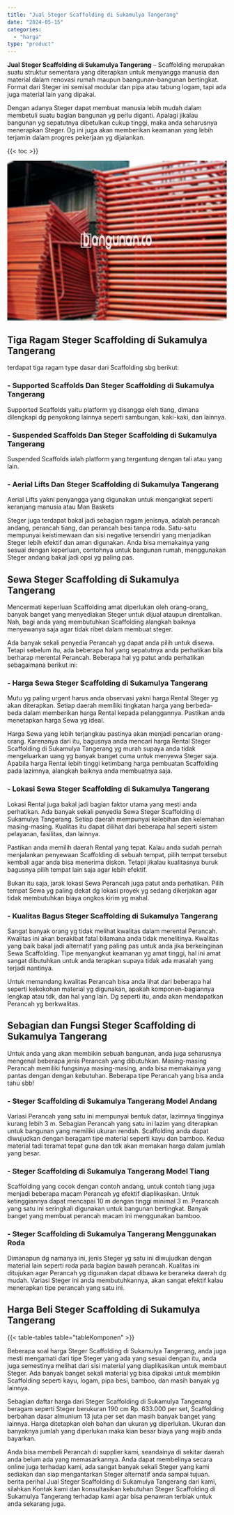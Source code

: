 ```yaml
---
title: "Jual Steger Scaffolding di Sukamulya Tangerang"
date: "2024-05-15"
categories: 
  - "harga"
type: "product"
---
```


**Jual Steger Scaffolding di Sukamulya Tangerang** – Scaffolding merupakan suatu struktur sementara yang diterapkan untuk menyangga manusia dan material dalam renovasi rumah maupun baangunan-bangunan bertingkat. Format dari Steger ini semisal modular dan pipa atau tabung logam, tapi ada juga material lain yang dipakai.

Dengan adanya Steger dapat membuat manusia lebih mudah dalam membetuli suatu bagian bangunan yg perlu diganti. Apalagi jikalau bangunan yg sepatutnya dibetulkan cukup tinggi, maka anda seharusnya menerapkan Steger. Dg ini juga akan memberikan keamanan yang lebih terjamin dalam progres pekerjaan yg dijalankan.

{{< toc >}}

![Jual Steger Scaffolding di Sukamulya Tangerang](/images/sewa-scaffolding-steger-16.png)

## Tiga Ragam Steger Scaffolding di Sukamulya Tangerang

terdapat tiga ragam type dasar dari Scaffolding sbg berikut:

### \- Supported Scaffolds Dan Steger Scaffolding di Sukamulya Tangerang

Supported Scaffolds yaitu platform yg disangga oleh tiang, dimana dilengkapi dg penyokong lainnya seperti sambungan, kaki-kaki, dan lainnya.

### \- Suspended Scaffolds Dan Steger Scaffolding di Sukamulya Tangerang

Suspended Scaffolds ialah platform yang tergantung dengan tali atau yang lain.

### \- Aerial Lifts Dan Steger Scaffolding di Sukamulya Tangerang

Aerial Lifts yakni penyangga yang digunakan untuk mengangkat seperti keranjang manusia atau Man Baskets

Steger juga terdapat bakal jadi sebagian ragam jenisnya, adalah perancah andang, perancah tiang, dan perancah besi tanpa roda. Satu-satu mempunyai keistimewaan dan sisi negative tersendiri yang menjadikan Steger lebih efektif dan aman digunakan. Anda bisa memakainya yang sesuai dengan keperluan, contohnya untuk bangunan rumah, menggunakan Steger andang bakal jadi opsi yg paling pas.

## Sewa Steger Scaffolding di Sukamulya Tangerang

Mencermati keperluan Scaffolding amat diperlukan oleh orang-orang, banyak banget yang menyediakan Steger untuk dijual ataupun direntalkan. Nah, bagi anda yang membutuhkan Scaffolding alangkah baiknya menyewanya saja agar tidak ribet dalam membuat steger.

Ada banyak sekali penyedia Perancah yg dapat anda pilih untuk disewa. Tetapi sebelum itu, ada beberapa hal yang sepatutnya anda perhatikan bila berharap merental Perancah. Beberapa hal yg patut anda perhatikan sebagaimana berikut ini:

### \- Harga Sewa Steger Scaffolding di Sukamulya Tangerang

Mutu yg paling urgent harus anda observasi yakni harga Rental Steger yg akan diterapkan. Setiap daerah memiliki tingkatan harga yang berbeda-beda dalam memberikan harga Rental kepada pelanggannya. Pastikan anda menetapkan harga Sewa yg ideal.

Harga Sewa yang lebih terjangkau pastinya akan menjadi pencarian orang-orang. Karenanya dari itu, bagusnya anda mencari harga Rental Steger Scaffolding di Sukamulya Tangerang yg murah supaya anda tidak mengeluarkan uang yg banyak banget cuma untuk menyewa Steger saja. Apabila harga Rental lebih tinggi ketimbang harga pembuatan Scaffolding pada lazimnya, alangkah baiknya anda membuatnya saja.

### \- Lokasi Sewa Steger Scaffolding di Sukamulya Tangerang

Lokasi Rental juga bakal jadi bagian faktor utama yang mesti anda perhatikan. Ada banyak sekali penyedia Sewa Steger Scaffolding di Sukamulya Tangerang. Setiap daerah mempunyai kelebihan dan kelemahan masing-masing. Kualitas itu dapat dilihat dari beberapa hal seperti sistem pelayanan, fasilitas, dan lainnya.

Pastikan anda memilih daerah Rental yang tepat. Kalau anda sudah pernah menjalankan penyewaan Scaffolding di sebuah tempat, pilih tempat tersebut kembali agar anda bisa menerima diskon. Tetapi jikalau kualitasnya buruk bagusnya pilih tempat lain saja agar lebih efektif.

Bukan itu saja, jarak lokasi Sewa Perancah juga patut anda perhatikan. Pilih tempat Sewa yg paling dekat dg lokasi proyek yg sedang dikerjakan agar tidak membutuhkan biaya ongkos kirim yg mahal.

### \- Kualitas Bagus Steger Scaffolding di Sukamulya Tangerang

Sangat banyak orang yg tidak melihat kwalitas dalam merental Perancah. Kwalitas ini akan berakibat fatal bilamana anda tidak menelitinya. Kwalitas yang baik bakal jadi alternatif yang paling pas untuk anda jika berkeinginan Sewa Scaffolding. Tipe menyangkut keamanan yg amat tinggi, hal ini amat sangat dibutuhkan untuk anda terapkan supaya tidak ada masalah yang terjadi nantinya.

Untuk memandang kwalitas Perancah bisa anda lihat dari beberapa hal seperti kekokohan material yg digunakan, apakah komponen-bagiannya lengkap atau tdk, dan hal yang lain. Dg seperti itu, anda akan mendapatkan Perancah yg berkwalitas.

## Sebagian dan Fungsi Steger Scaffolding di Sukamulya Tangerang

Untuk anda yang akan membikin sebuah bangunan, anda juga seharusnya mengenal beberapa jenis Perancah yang dibutuhkan. Masing-masing Perancah memiliki fungsinya masing-masing, anda bisa memakainya yang pantas dengan dengan kebutuhan. Beberapa tipe Perancah yang bisa anda tahu sbb!

### \- Steger Scaffolding di Sukamulya Tangerang Model Andang

Variasi Perancah yang satu ini mempunyai bentuk datar, lazimnya tingginya kurang lebih 3 m. Sebagian Perancah yang satu ini lazim yang diterapkan untuk bangunan yang memiliki ukuran rendah. Scaffolding anda dapat diwujudkan dengan beragam tipe material seperti kayu dan bamboo. Kedua material tadi teramat tepat guna dan tdk akan memakan harga dalam jumlah yang besar.

### \- Steger Scaffolding di Sukamulya Tangerang Model Tiang

Scaffolding yang cocok dengan contoh andang, untuk contoh tiang juga menjadi beberapa macam Perancah yg efektif diaplikasikan. Untuk ketinggiannya dapat mencapai 10 m dengan tinggi minimal 3 m. Perancah yang satu ini seringkali digunakan untuk bangunan bertingkat. Banyak banget yang membuat perancah macam ini menggunakan bamboo.

### \- Steger Scaffolding di Sukamulya Tangerang Menggunakan Roda

Dimanapun dg namanya ini, jenis Steger yg satu ini diwujudkan dengan material lain seperti roda pada bagian bawah perancah. Kualitas ini ditujukan agar Perancah yg digunakan dapat dibawa ke beraneka daerah dg mudah. Variasi Steger ini anda membutuhkannya, akan sangat efektif kalau menerapkan tipe perancah yang satu ini.

## Harga Beli Steger Scaffolding di Sukamulya Tangerang

{{< table-tables table="tableKomponen" >}}

Beberapa soal harga Steger Scaffolding di Sukamulya Tangerang, anda juga mesti mengamati dari tipe Steger yang ada yang sesuai dengan itu, anda juga semestinya melihat dari sisi material yang diaplikasikan untuk membaut Steger. Ada banyak banget sekali material yg bisa dipakai untuk membikin Scaffolding seperti kayu, logam, pipa besi, bamboo, dan masih banyak yg lainnya.

Sebagian daftar harga dari Steger Scaffolding di Sukamulya Tangerang beragam seperti Steger berukuran 190 cm Rp. 633.000 per set, Scaffolding berbahan dasar almunium 13 juta per set dan masih banyak banget yang lainnya. Harga ditetapkan oleh bahan dan ukuran yg diperlukan. Ukuran dan banyaknya jumlah yang diperlukan maka kian besar biaya yang wajib anda bayarkan.

Anda bisa membeli Perancah di supplier kami, seandainya di sekitar daerah anda belum ada yang memasarkannya. Anda dapat membelinya secara online juga terhadap kami, ada sangat banyak sekali Steger yang kami sediakan dan siap mengantarkan Steger alternatif anda sampai tujuan. berita perihal Jual Steger Scaffolding di Sukamulya Tangerang dari kami, silahkan Kontak kami dan konsultasikan kebutuhan Steger Scaffolding di Sukamulya Tangerang terhadap kami agar bisa penawran terbiak untuk anda sekarang juga.
